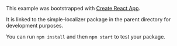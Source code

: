 This example was bootstrapped with [Create React App](https://github.com/facebook/create-react-app).

It is linked to the simple-localizer package in the parent directory for development purposes.

You can run `npm install` and then `npm start` to test your package.
